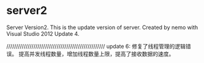# server2
Server Version2.
This is the update version of server.
Created by nemo with Visual Studio 2012 Update 4.

///////////////////////////////////////////////////
update 6:
修复了线程管理的逻辑错误。
提高并发线程数量，增加线程数量上限，提高了接收数据的速度。
